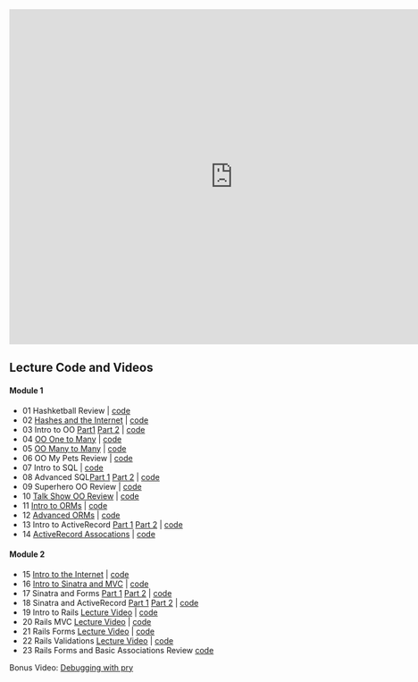<iframe src="https://calendar.google.com/calendar/embed?showTitle=0&amp;showNav=0&amp;showPrint=0&amp;showTabs=0&amp;showCalendars=0&amp;showTz=0&amp;mode=WEEK&amp;height=600&amp;wkst=1&amp;bgcolor=%23FFFFFF&amp;src=flatironschool.com_vdt6427fp5abejdevvcg6eu1hs%40group.calendar.google.com&amp;color=%232F6309&amp;ctz=America%2FNew_York" style="border-width:0" width="800" height="600" frameborder="0" scrolling="no"></iframe>

## Lecture Code and Videos

#### Module 1

* 01 Hashketball Review | [code](https://github.com/learn-co-students/dc-web-031218/tree/master/01_hashketball_review)
* 02 [Hashes and the Internet](https://youtu.be/qkhR_lZ9MAY) | [code](https://github.com/learn-co-students/dc-web-031218/tree/master/02_hashes_and_the_internet)
* 03 Intro to OO [Part1](https://youtu.be/sobGfcsQ2DM) [Part 2](https://youtu.be/BlOf7yROMyA) | [code](https://github.com/learn-co-students/dc-web-031218/tree/master/03-intro-to-oo)
* 04 [OO One to Many](https://youtu.be/xKWksgWOoUU) | [code](https://github.com/learn-co-students/dc-web-031218/tree/master/04-one-to-many)
* 05 [OO Many to Many](https://youtu.be/mhkKZL0RD2E) | [code](https://github.com/learn-co-students/dc-web-031218/tree/master/05-many-to-many)
* 06 OO My Pets Review | [code](https://github.com/learn-co-students/dc-web-031218/tree/master/06-oo-my-pets-review)
* 07 Intro to SQL | [code](https://github.com/learn-co-students/dc-web-031218/tree/master/07-intro-to-sql)
* 08 Advanced SQL[Part 1](https://youtu.be/iFsdUuP2o4M) [Part 2](https://youtu.be/rfop2yU_V6g) | [code](https://github.com/learn-co-students/dc-web-031218/tree/master/08-advanced-sql)
* 09 Superhero OO Review | [code](https://github.com/learn-co-students/dc-web-031218/tree/master/09-superhero-oo-review)
* 10 [Talk Show OO Review](https://youtu.be/2QtVGS_m290) | [code](https://github.com/learn-co-students/dc-web-031218/tree/solution/10-oo-review)
* 11 [Intro to ORMs](https://youtu.be/KGI_1Iak2C4) | [code](https://github.com/learn-co-students/dc-web-031218/tree/master/11-intro-to-orms)
* 12 [Advanced ORMs](https://www.youtube.com/watch?v=Tbzizt-PmuI) | [code](https://github.com/learn-co-students/dc-web-031218/tree/master/12-advanced-orms)
* 13 Intro to ActiveRecord [Part 1](https://youtu.be/xiXlEm_xtvw) [Part 2]() | [code](https://github.com/learn-co-students/dc-web-031218/tree/master/13-activerecord-intro)
* 14 [ActiveRecord Assocations](https://www.youtube.com/watch?v=zk1zZU2vMxY) | [code](https://github.com/learn-co-students/dc-web-031218/tree/master/14-activerecord-associations)

#### Module 2

* 15 [Intro to the Internet](https://youtu.be/q28TBJgXayU) | [code](https://github.com/learn-co-students/dc-web-031218/tree/master/15-intro-to-internet)
* 16 [Intro to Sinatra and MVC](https://youtu.be/Q2Y0lHFcbA8) | [code](https://github.com/learn-co-students/dc-web-031218/tree/master/16-intro-sinatra-mvc)
* 17 Sinatra and Forms [Part 1](https://youtu.be/76UgUzr0XSE) [Part 2](https://youtu.be/2-_FMYLzzQg) | [code](https://github.com/learn-co-students/dc-web-031218/tree/master/17-sinatra-forms-rest)
* 18 Sinatra and ActiveRecord [Part 1](https://youtu.be/nmhmKvc-2ho) [Part 2](https://youtu.be/zmZY6BQTeCI) | [code](https://github.com/learn-co-students/dc-web-031218/tree/master/18-sinatra-active-record)
* 19 Intro to Rails [Lecture Video](https://www.youtube.com/watch?v=EgdFnlaE0G4) | [code](https://github.com/learn-co-students/dc-web-031218/tree/master/19-intro-to-rails/taco-town)
* 20 Rails MVC [Lecture Video](https://youtu.be/p63rPS4eZj0) | [code](https://github.com/learn-co-students/dc-web-031218/tree/master/20-rails-mvc)
* 21 Rails Forms [Lecture Video](https://youtu.be/UB8aD_dfh14) | [code](https://github.com/learn-co-students/dc-web-031218/tree/master/21-rails-forms)
* 22 Rails Validations [Lecture Video](https://youtu.be/S6EPbLWSOaE) | [code](https://github.com/learn-co-students/dc-web-031218/tree/master/22-rails-validations)
* 23 Rails Forms and Basic Associations Review [code](https://github.com/learn-co-students/dc-web-031218/tree/master/23-forms-and-basic-associations-REVIEW)

Bonus Video: [Debugging with pry](https://youtu.be/Nn25Unnrb64)
